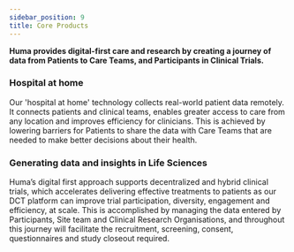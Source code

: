 ```yaml
---
sidebar_position: 9
title: Core Products
---
```


**Huma provides digital-first care and research by creating a journey of data from Patients to Care Teams, and Participants in Clinical Trials.**

### Hospital at home

Our 'hospital at home' technology collects real-world patient data remotely. It connects patients and clinical teams, enables greater access to care from any location and improves efficiency for clinicians. This is achieved by lowering barriers for Patients to share the data with Care Teams that are needed to make better decisions about their health. 

### Generating data and insights in Life Sciences

Huma’s digital first approach supports decentralized and hybrid clinical trials, which accelerates delivering effective treatments to patients as our DCT platform can improve trial participation, diversity, engagement and efficiency, at scale. This is accomplished by managing the data entered by Participants, Site team and Clinical Research Organisations, and throughout this journey will facilitate the recruitment, screening, consent, questionnaires and study closeout required.

